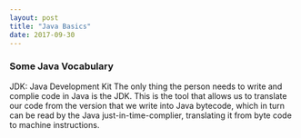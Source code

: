 ```yaml
---
layout: post
title: "Java Basics"
date: 2017-09-30
---
```

### Some Java Vocabulary 
JDK: Java Development Kit
The only thing the person needs to write and complie code in Java is the JDK. This is the tool that allows us to translate our code from the version that we write into Java bytecode, which in turn can be read by the Java just-in-time-complier, translating it from byte code to machine instructions.
